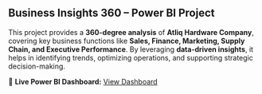 ## Business Insights 360 – Power BI Project  

This project provides a **360-degree analysis** of **Atliq Hardware Company**, covering key business functions like **Sales, Finance, Marketing, Supply Chain, and Executive Performance**. By leveraging **data-driven insights**, it helps in identifying trends, optimizing operations, and supporting strategic decision-making.  

🔗 **Live Power BI Dashboard:** [View Dashboard](https://app.powerbi.com/view?r=eyJrIjoiNmQzOWQxNGEtMGZlOC00Mzc1LTgwMmQtOWQ0NmMyY2YxYmVhIiwidCI6ImM2ZTU0OWIzLTVmNDUtNDAzMi1hYWU5LWQ0MjQ0ZGM1YjJjNCJ9)  
